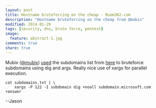 ```yaml
---
layout: post
title: Hostname bruteforcing on the cheap - Room362.com
description: "Hostname bruteforcing on the cheap from @mubix"
modified: 2014-01-29
tags: [security, dns, brute force, pentest]
image:
  feature: abstract-1.jpg
comments: true
share: true
---
```


Mubix ([@mubix](https://twitter.com/mubix)) [used](http://www.room362.com/blog/2014/01/29/hostname-bruteforcing-on-the-cheap/) the subdomains list from [here](http://www.ethicalhack3r.co.uk/zone-transfers-on-the-alexa-top-1-million/) to bruteforce subdomains using dig and args.  Really nice use of xargs for parallel execution.

    cat subdomains.txt | \
    	xargs -P 122 -I subdomain dig +noall subdomain.microsoft.com +answer


--Jason
